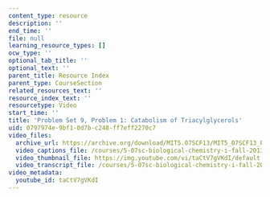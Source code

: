 ```yaml
---
content_type: resource
description: ''
end_time: ''
file: null
learning_resource_types: []
ocw_type: ''
optional_tab_title: ''
optional_text: ''
parent_title: Resource Index
parent_type: CourseSection
related_resources_text: ''
resource_index_text: ''
resourcetype: Video
start_time: ''
title: 'Problem Set 9, Problem 1: Catabolism of Triacylglycerols'
uid: 0797974e-9bf1-0d7b-c248-ff7eff2270c7
video_files:
  archive_url: https://archive.org/download/MIT5.07SCF13/MIT5_07SCF13_Pset9_Q1_300k.mp4
  video_captions_file: /courses/5-07sc-biological-chemistry-i-fall-2013/e70726f68b0d56d2a3245560dd1a1ade_taCtV7gVKdI.vtt
  video_thumbnail_file: https://img.youtube.com/vi/taCtV7gVKdI/default.jpg
  video_transcript_file: /courses/5-07sc-biological-chemistry-i-fall-2013/9c3a53c5c937088035743cc7b64baa2a_taCtV7gVKdI.pdf
video_metadata:
  youtube_id: taCtV7gVKdI
---
```

